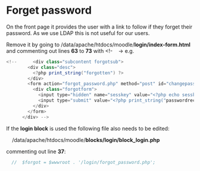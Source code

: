 # Forget password

On the front page it provides the user with a link to follow if they forget their password. As we use LDAP this is not useful for our users.

Remove it by going to /data/apache/htdocs/moodle/**login/index-form.html** and commenting out lines **63** to **73** with &lt;!-    -&gt; e.g.

``` java
<!--      <div class="subcontent forgotsub">
        <div class="desc">
          <?php print_string("forgotten") ?>
        </div>
        <form action="forgot_password.php" method="post" id="changepassword">
          <div class="forgotform">
            <input type="hidden" name="sesskey" value="<?php echo sesskey() ?>"/>
            <input type="submit" value="<?php print_string("passwordrecovery") ?>" />
          </div>
        </form>
      </div> -->
```

If the **login block** is used the following file also needs to be edited:

    /data/apache/htdocs/moodle/**blocks/login/block\_login.php**

commenting out line **37**:

``` java
  //  $forgot = $wwwroot . '/login/forgot_password.php';
```
